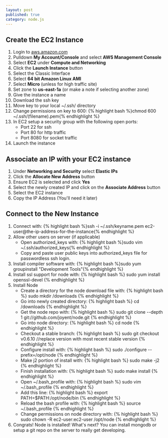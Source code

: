 ```yaml
---
layout: post
published: true
category: node.js
---
```


## Create the EC2 Instance

1. Login to [aws.amazon.com](http://aws.amazon.com/)
2. Pulldown **My Account/Console** and select **AWS Management Console**
3. Select **EC2** under **Compute and Networking**
4. Click the **Launch Instance** button
5. Select the Classic Interface
6. Select **64 bit Amazon Linux AMI**
7. Select **Micro** (unless for high traffic site)
8. Set zone to **us-east-1a** (or make a note if selecting another zone)
9. Give the instance a name
10. Download the ssh key
11. Move key to your local ~/.ssh/ directory
12. Change permissions on key to 600: 
	{% highlight bash %}chmod 600 ~/.ssh/(filename).pem{% endhighlight %}
13. In EC2 setup a security group with the following open ports:
	* Port 22 for ssh
    * Port 80 for http traffic
    * Port 8080 for socket traffic
14. Launch the instance

## Associate an IP with your EC2 instance

1. Under **Networking and Security** select **Elastic IPs**
2. Click the **Allocate New Address** button
3. Ensure EC2 is selected and click **Yes**
4. Select the newly created IP and click on the **Associate Address** button
5. Select the EC2 instance
6. Copy the IP Address (You'll need it later)

## Connect to the New Instance

1. Connect with: 
   {% highlight bash %}ssh -i ~/.ssh/keyname.pem ec2-user@the-ip-address-for-the-instance{% endhighlight %}
2. Allow other users on server (if applicable)
	* Open authorized_keys with: 
	{% highlight bash %}sudo vim ~/.ssh/authorized_keys{% endhighlight %}    
    * Copy and paste user public keys into authorized_keys file for passwordless ssh login.
3. Install compiler software with: 
	{% highlight bash %}sudo yum groupinstall "Development Tools"{% endhighlight %} 
4. Install ssl support for node with: 
	{% highlight bash %}
	sudo yum install openssl-devel
	{% endhighlight %} 
5. Install Node
	* Create a directory for the node download file with: 
	{% highlight bash %}
    sudo mkdir /downloads
	{% endhighlight %} 
    * Go into newly created directory:
	{% highlight bash %}
    cd /downloads
	{% endhighlight %}     
    * Get the node repo with:
	{% highlight bash %}
    sudo git clone --depth 1 git://github.com/joyent/node.git
	{% endhighlight %}         
    * Go into node directory:
	{% highlight bash %}
    cd node
	{% endhighlight %}      
    * Checkout a stable branch:
	{% highlight bash %}
    sudo git checkout v0.6.10 //replace version with most recent stable version
	{% endhighlight %}          
    * Configure install with: 
    {% highlight bash %}
    sudo ./configure --prefix=/opt/node
	{% endhighlight %}          
    * Make j2 portion of install with:
    {% highlight bash %}
	sudo make -j2
	{% endhighlight %}  
    * Finish installation with:
    {% highlight bash %}
    sudo make install
	{% endhighlight %}
    * Open ~/.bash_profile with: 
    {% highlight bash %}
    sudo vim ~/.bash_profile
	{% endhighlight %}
    * Add this line: 
    {% highlight bash %}
    export PATH=$PATH:/opt/node/bin
	{% endhighlight %}    
    * Reload the bash profile with:
    {% highlight bash %}
	source ~/.bash_profile
	{% endhighlight %}    
    * Change permissions on node directory with: 
    {% highlight bash %}
    sudo chown -R ec2-user:ec2-user /opt/node
	{% endhighlight %}   
6. Congrats!  Node is installed!  What's next?  You can install mongodb or setup a git repo on the server to really get developing.